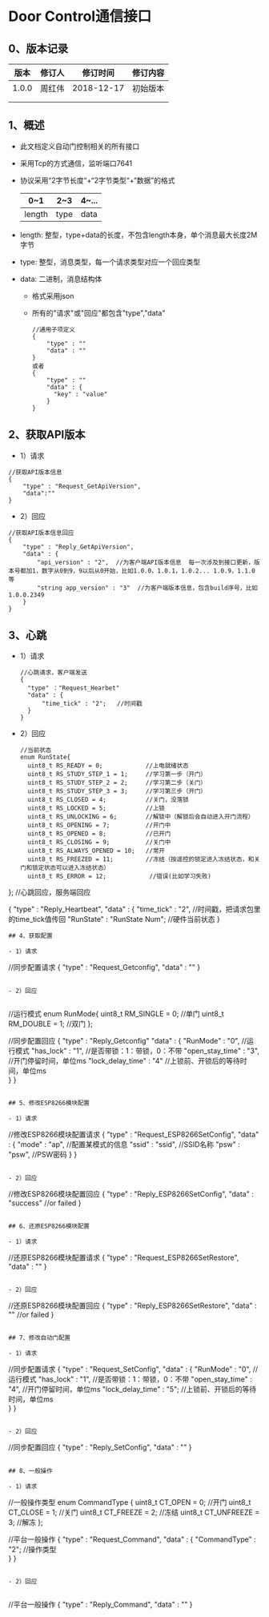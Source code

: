 # Door Control通信接口

## 0、版本记录

| 版本    | 修订人  | 修订时间       | 修订内容 |
| ----- | ---- | ---------- | ---- |
| 1.0.0 | 周红伟  | 2018-12-17 | 初始版本 |
|       |      |            |      |
|       |      |            |      |

## 1、概述

* 此文档定义自动门控制相关的所有接口

* 采用Tcp的方式通信，监听端口7641

* 协议采用“2字节长度“+“2字节类型“+“数据”的格式

  | 0~1    | 2~3  | 4~... |
  | ------ | ---- | ----- |
  | length | type | data  |

* length: 整型，type+data的长度，不包含length本身，单个消息最大长度2M字节

* type: 整型，消息类型，每一个请求类型对应一个回应类型

* data: 二进制，消息结构体

  * 格式采用json

  * 所有的"请求"或"回应"都包含"type","data"
    ```
    //通用子项定义
    {
    	"type" : ""
    	"data" : ""
    }
    或者
    {
    	"type" : ""
    	"data" : {
          "key" : "value"
    	}
    }
    ```


## 2、获取API版本

- 1）请求

```
//获取API版本信息
{
	"type" : "Request_GetApiVersion",
	"data":""
}
```
- 2）回应


```
//获取API版本信息回应
{
	"type" : "Reply_GetApiVersion",
	"data" : {
    	"api_version" : "2",  //为客户端API版本信息  每一次涉及到接口更新，版本号都加1，数字从0到9，9以后从0开始，比如1.0.0，1.0.1，1.0.2... 1.0.9，1.1.0等
		"string app_version" : "3"  //为客户端版本信息，包含build序号，比如1.0.0.2349
	}
}
```
## 3、心跳

- 1）请求

  ```
  //心跳请求，客户端发送
  {
  	"type" ："Request_Hearbet"
  	"data" : {
     	"time_tick" : "2";   //时间戳 
  	}
  }
  ```

- 2）回应

  ```
  //当前状态
  enum RunState{
    uint8_t RS_READY = 0;            //上电就绪状态
    uint8_t RS_STUDY_STEP_1 = 1;     //学习第一步（开门）
    uint8_t RS_STUDY_STEP_2 = 2;     //学习第二步（关门）
    uint8_t RS_STUDY_STEP_3 = 3;     //学习第三步（开门）
    uint8_t RS_CLOSED = 4;           //关门，没落锁
    uint8_t RS_LOCKED = 5;           //上锁
    uint8_t RS_UNLOCKING = 6;        //解锁中（解锁后会自动进入开门流程）
    uint8_t RS_OPENING = 7;          //开门中
    uint8_t RS_OPENED = 8;           //已开门
    uint8_t RS_CLOSING = 9;          //关门中
    uint8_t RS_ALWAYS_OPENED = 10;   //常开
    uint8_t RS_FREEZED = 11;         //冻结（按遥控的锁定进入冻结状态，和关门和锁定状态可以进入冻结状态）
    uint8_t RS_ERROR = 12;            //错误(比如学习失败)
};
  //心跳回应，服务端回应
  
  {
  	"type" : "Reply_Heartbeat",
  	"data" : {
  		"time_tick" : "2",   //时间戳，把请求包里的time_tick值传回
  		"RunState" : "RunState Num";    //硬件当前状态
  }
  ```
## 4、获取配置

- 1）请求

  ```
  //同步配置请求
  {
  	"type" : "Request_Getconfig",
  	"data" : ""
  }
  ```

- 2）回应


  ```
  //运行模式
  enum RunMode{
  	uint8_t RM_SINGLE = 0;     //单门
  	uint8_t RM_DOUBLE = 1;     //双门
  };

  //同步配置回应
  {
  	"type" : "Reply_Getconfig"
    "data" : {
      "RunMode" : "0",           //运行模式
      "has_lock" : "1",         //是否带锁：1：带锁，0：不带
      "open_stay_time" : "3",   //开门停留时间，单位ms
      "lock_delay_time" : "4"  //上锁前、开锁后的等待时间，单位ms  	  
    }
  }
  ```

## 5、修改ESP8266模块配置

- 1）请求

```
  //修改ESP8266模块配置请求
  {
  	"type" : "Request_ESP8266SetConfig",
  	"data" : {
  		"mode" : "ap",				//配置某模式的信息
  		"ssid" : "ssid",           //SSID名称
  		"psw" : "psw",         //PSW密码
  	}
  }
```

- 2）回应

```
  //修改ESP8266模块配置回应
  {
  	"type" : "Reply_ESP8266SetConfig",
  	"data" : "success"  //or failed
  }
```

## 6、还原ESP8266模块配置

- 1）请求

```
  //还原ESP8266模块配置请求
  {
  	"type" : "Request_ESP8266SetRestore",
  	"data" : ""
  }
```

- 2）回应

```
  //还原ESP8266模块配置回应
  {
  	"type" : "Reply_ESP8266SetRestore",
  	"data" : ""  //or failed
  }
```

## 7、修改自动门配置

- 1）请求

```
  //同步配置请求
  {
  	"type" : "Request_SetConfig",
  	"data" : {
  		"RunMode" : "0",           //运行模式
  		"has_lock" : "1",         //是否带锁：1：带锁，0：不带
  		"open_stay_time" : "4",   //开门停留时间，单位ms
  		"lock_delay_time" : "5";  //上锁前、开锁后的等待时间，单位ms  
  	}
  }
```

- 2）回应

```
  //同步配置回应
  {
  	"type" : "Reply_SetConfig",
  	"data" : ""
  }
```

## 8、一般操作

- 1）请求

  ```
  //一般操作类型
  enum CommandType {
  	uint8_t CT_OPEN = 0;      //开门
  	uint8_t CT_CLOSE = 1;     //关门
  	uint8_t CT_FREEZE = 2;    //冻结
  	uint8_t CT_UNFREEZE = 3;  //解冻
  };

  //平台一般操作
  {
  	"type" : "Request_Command",
  	"data" : {
    	"CommandType" : "2";   //操作类型  	  
  	}
  }
  ```

- 2）回应


  ```
  //平台一般操作
  {
  	"type" : "Reply_Command",
  	"data" : ""
  }
  ```


